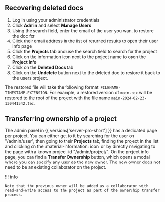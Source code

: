## Recovering deleted docs ##

1. Log in using your administrator credentials
2. Click **Admin** and select **Manage Users**
3. Using the search field, enter the email of the user you want to restore the doc for
4. Click their email address in the list of returned results to open their user info page
5. Click the **Projects** tab and use the search field to search for the project
6. Click on the information icon next to the project name to open the **Project Info**
7. Click on the **Deleted Docs** tab
8. Click on the **Undelete** button next to the deleted doc to restore it back to the users project. 

The restored file will take the following format: `FILENAME-TIMESTAMP.EXTENSION`. For example, a restored version of `main.tex` will be restored to the root of the project with the file name `main-2024-02-23-130441542.tex`.

## Transferring ownership of a project ##

The admin panel in {{ versions['server-pro-short'] }} has a dedicated page per project. You can either get to it by searching for the user on "/admin/user", then going to their **Projects** tab, finding the project in the list and clicking on the :material-information: icon; or by directly navigating to the page with a known project-id "/admin/project/<the project id>". On the project info page, you can find a **Transfer Ownership** button, which opens a modal where you can specify any user as the new owner. The new owner does not need to be an existing collaborator on the project.

!!! info

    Note that the previous owner will be added as a collaborator with read-and-write access to the project as part of the ownership transfer process.
